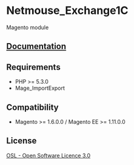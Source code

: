 Netmouse_Exchange1C
=====================
Magento module

[Documentation](http://netmouse.com.ua)
-------------------------------

Requirements
------------
- PHP >= 5.3.0
- Mage_ImportExport

Compatibility
-------------
- Magento >= 1.6.0.0 / Magento EE >= 1.11.0.0

License
-------
[OSL - Open Software Licence 3.0](http://opensource.org/licenses/osl-3.0.php)
